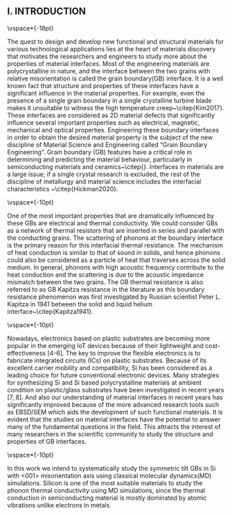 ## I. INTRODUCTION

\vspace*{-18pt}

The quest to design and develop new functional and structural materials for various technological applications lies at the heart of materials discovery that motivates the researchers and engineers to study more about the properties of material interfaces.
Most of the engineering materials are polycrystalline in nature, and the interface between the two grains with relative misorientation is called the grain boundary(GB) interface.
It is a well known fact that structure and properties of these interfaces have a significant influence in the material properties.
For example, even the presence of a single grain boundary in a single crystalline turbine blade makes it unsuitable to witness the high temperature creep~\citep{Kim2017}.
These interfaces are considered as 2D material defects that significantly influence several important properties such as electrical, magnetic, mechanical and optical properties.
Engineering these boundary interfaces in order to obtain the desired material property is the subject of the new discipline of Material Science and Engineering called “Grain Boundary Engineering”.
Grain boundary (GB) features have a critical role in determining and predicting the material behaviour, particularly in semiconducting materials and ceramics~\citep{}.
Interfaces in materials are a large issue; if a single crystal research is excluded, the rest of the discipline of metallurgy and material science includes the interfacial characteristics ~\citep{Hickman2020}.

\vspace*{-10pt}

One of the most important properties that are dramatically influenced by these GBs are electrical and thermal conductivity.
We could consider GBs as a network of thermal resistors that are inserted in series and parallel with the conducting grains.
The scattering of phonons at the boundary interface is the primary reason for this interfacial thermal resistance.
The mechanism of heat conduction is similar to that of sound in solids, and hence phonons could also be considered as a particle of heat that traverses across the  solid medium.
In general, phonons with high acoustic frequency contribute to the heat conduction and the scattering is due to the acoustic impedance mismatch between the two grains.
The GB thermal resistance is also referred to as GB Kapitza resistance in the literature as this boundary resistance phenomenon was first investigated by Russian scientist Peter L. Kapitza in 1941 between the solid and liquid helium interface~\citep{Kapitza1941}.

\vspace*{-10pt}

Nowadays, electronics based on plastic substrates are becoming more popular in the emerging IoT devices because of their lightweight and cost-effectiveness [4-6].
The key to improve the flexible electronics is to fabricate integrated circuits (ICs) on plastic substrates.
Because of its excellent carrier mobility and compatibility, Si has been considered as a leading choice for future conventional electronic devices.
Many strategies for synthesizing Si and Si based polycrystalline materials at ambient condition on plastic/glass substrates have been investigated in recent years [7, 8].
And also our understanding of material interfaces in recent years has significantly improved because of the more advanced research tools such as EBSD/SEM which aids the development of such functional materials.
It is evident that the studies on material interfaces have the potential to answer many of the fundamental questions in the field.
This attracts the interest of many researchers in the scientific community to study the structure and properties of GB interfaces.

\vspace*{-10pt}

In this work we intend to systematically study the symmetric tilt GBs in Si with <001> misorientation axis using classical molecular dynamics(MD) simulations.
Silicon is one of the most suitable materials to study the phonon thermal conductivity using MD simulations, since the thermal conduction in semiconducting material is mostly dominated by atomic vibrations unlike electrons in metals.
